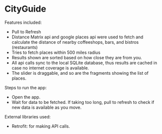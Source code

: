 CityGuide
=========

Features included:
- Pull to Refresh
- Distance Matrix api and google places api were used to fetch and calculate the distance of nearby coffeeshops, bars, and bistros (restaurants)
- Tries to fetch places within 500 miles radius
- Results shown are sorted based on how close they are from you.
- All api calls sync to the local SQLite database, thus results are cached in case no internet coverage is available.
- The slider is draggable, and so are the fragments showing the list of places.

Steps to run the app:

- Open the app.
- Wait for data to be fetched. If taking too long, pull to refresh to check if new data is available as you move.

External libraries used:

- Retrofit: for making API calls.